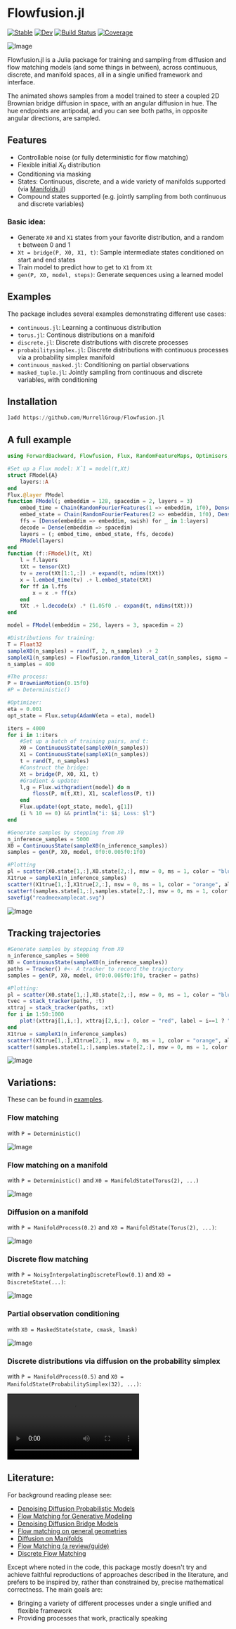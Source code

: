 # Flowfusion.jl

[![Stable](https://img.shields.io/badge/docs-stable-blue.svg)](https://MurrellGroup.github.io/Flowfusion.jl/stable/)
[![Dev](https://img.shields.io/badge/docs-dev-blue.svg)](https://MurrellGroup.github.io/Flowfusion.jl/dev/)
[![Build Status](https://github.com/MurrellGroup/Flowfusion.jl/actions/workflows/CI.yml/badge.svg?branch=main)](https://github.com/MurrellGroup/Flowfusion.jl/actions/workflows/CI.yml?query=branch%3Amain)
[![Coverage](https://codecov.io/gh/MurrellGroup/Flowfusion.jl/branch/main/graph/badge.svg)](https://codecov.io/gh/MurrellGroup/Flowfusion.jl)

![Image](https://github.com/user-attachments/assets/f2754ba5-b798-4db9-8ce6-a0324b89a534)

Flowfusion.jl is a Julia package for training and sampling from diffusion and flow matching models (and some things in between), across continuous, discrete, and manifold spaces, all in a single unified framework and interface.

The animated shows samples from a model trained to steer a coupled 2D Brownian bridge diffusion in space, with an angular diffusion in hue. The hue endpoints are antipodal, and you can see both paths, in opposite angular directions, are sampled.

## Features

- Controllable noise (or fully deterministic for flow matching)
- Flexible initial $X_0$ distribution
- Conditioning via masking
- States: Continuous, discrete, and a wide variety of manifolds supported (via [Manifolds.jl](https://github.com/JuliaManifolds/Manifolds.jl))
- Compound states supported (e.g. jointly sampling from both continuous and discrete variables)

### Basic idea:
- Generate `X0` and `X1` states from your favorite distribution, and a random `t` between 0 and 1
- `Xt = bridge(P, X0, X1, t)`: Sample intermediate states conditioned on start and end states
- Train model to predict how to get to `X1` from `Xt`
- `gen(P, X0, model, steps)`: Generate sequences using a learned model

## Examples

The package includes several examples demonstrating different use cases:

- `continuous.jl`: Learning a continuous distribution
- `torus.jl`: Continous distributions on a manifold
- `discrete.jl`: Discrete distributions with discrete processes
- `probabilitysimplex.jl`: Discrete distributions with continuous processes via a probability simplex manifold
- `continuous_masked.jl`: Conditioning on partial observations
- `masked_tuple.jl`: Jointly sampling from continuous and discrete variables, with conditioning

## Installation

```julia
]add https://github.com/MurrellGroup/Flowfusion.jl
```

## A full example

```julia
using ForwardBackward, Flowfusion, Flux, RandomFeatureMaps, Optimisers, Plots

#Set up a Flux model: X̂1 = model(t,Xt)
struct FModel{A}
    layers::A
end
Flux.@layer FModel
function FModel(; embeddim = 128, spacedim = 2, layers = 3)
    embed_time = Chain(RandomFourierFeatures(1 => embeddim, 1f0), Dense(embeddim => embeddim, swish))
    embed_state = Chain(RandomFourierFeatures(2 => embeddim, 1f0), Dense(embeddim => embeddim, swish))
    ffs = [Dense(embeddim => embeddim, swish) for _ in 1:layers]
    decode = Dense(embeddim => spacedim)
    layers = (; embed_time, embed_state, ffs, decode)
    FModel(layers)
end
function (f::FModel)(t, Xt)
    l = f.layers
    tXt = tensor(Xt)
    tv = zero(tXt[1:1,:]) .+ expand(t, ndims(tXt))
    x = l.embed_time(tv) .+ l.embed_state(tXt)
    for ff in l.ffs
        x = x .+ ff(x)
    end
    tXt .+ l.decode(x) .* (1.05f0 .- expand(t, ndims(tXt))) 
end

model = FModel(embeddim = 256, layers = 3, spacedim = 2)

#Distributions for training:
T = Float32
sampleX0(n_samples) = rand(T, 2, n_samples) .+ 2
sampleX1(n_samples) = Flowfusion.random_literal_cat(n_samples, sigma = T(0.05))
n_samples = 400

#The process:
P = BrownianMotion(0.15f0)
#P = Deterministic()

#Optimizer:
eta = 0.001
opt_state = Flux.setup(AdamW(eta = eta), model)

iters = 4000
for i in 1:iters
    #Set up a batch of training pairs, and t:
    X0 = ContinuousState(sampleX0(n_samples))
    X1 = ContinuousState(sampleX1(n_samples))
    t = rand(T, n_samples)
    #Construct the bridge:
    Xt = bridge(P, X0, X1, t)
    #Gradient & update:
    l,g = Flux.withgradient(model) do m
        floss(P, m(t,Xt), X1, scalefloss(P, t))
    end
    Flux.update!(opt_state, model, g[1])
    (i % 10 == 0) && println("i: $i; Loss: $l")
end

#Generate samples by stepping from X0
n_inference_samples = 5000
X0 = ContinuousState(sampleX0(n_inference_samples))
samples = gen(P, X0, model, 0f0:0.005f0:1f0)

#Plotting
pl = scatter(X0.state[1,:],X0.state[2,:], msw = 0, ms = 1, color = "blue", alpha = 0.5, size = (400,400), legend = :topleft, label = "X0")
X1true = sampleX1(n_inference_samples)
scatter!(X1true[1,:],X1true[2,:], msw = 0, ms = 1, color = "orange", alpha = 0.5, label = "X1 (true)")
scatter!(samples.state[1,:],samples.state[2,:], msw = 0, ms = 1, color = "green", alpha = 0.5, label = "X1 (generated)")
savefig("readmeexamplecat.svg")
```

![Image](https://github.com/user-attachments/assets/2c057698-bd1f-4dc1-9aaa-833af8a71196)


## Tracking trajectories

```julia
#Generate samples by stepping from X0
n_inference_samples = 5000
X0 = ContinuousState(sampleX0(n_inference_samples))
paths = Tracker() #<- A tracker to record the trajectory
samples = gen(P, X0, model, 0f0:0.005f0:1f0, tracker = paths)

#Plotting:
pl = scatter(X0.state[1,:],X0.state[2,:], msw = 0, ms = 1, color = "blue", alpha = 0.5, size = (400,400), legend = :topleft, label = "X0")
tvec = stack_tracker(paths, :t)
xttraj = stack_tracker(paths, :xt)
for i in 1:50:1000
    plot!(xttraj[1,i,:], xttraj[2,i,:], color = "red", label = i==1 ? "Trajectory" : :none, alpha = 0.4)
end
X1true = sampleX1(n_inference_samples)
scatter!(X1true[1,:],X1true[2,:], msw = 0, ms = 1, color = "orange", alpha = 0.5, label = "X1 (true)")
scatter!(samples.state[1,:],samples.state[2,:], msw = 0, ms = 1, color = "green", alpha = 0.5, label = "X1 (generated)")
```
![Image](https://github.com/user-attachments/assets/85f3714d-27ba-4683-9c63-2bcb7fcaaf16)

## Variations:

These can be found in [examples](https://github.com/MurrellGroup/Flowfusion.jl/tree/main/examples).

### Flow matching

with `P = Deterministic()`

![Image](https://github.com/user-attachments/assets/e82ac33a-6f28-4731-b39d-8ad9757159f7)

### Flow matching on a manifold

with `P = Deterministic()` and `X0 = ManifoldState(Torus(2), ...)`

![Image](https://github.com/user-attachments/assets/b6a1a27f-f0fc-4bc4-af10-bb8b5e7aa8cf)

### Diffusion on a manifold

with `P = ManifoldProcess(0.2)` and `X0 = ManifoldState(Torus(2), ...)`:

![Image](https://github.com/user-attachments/assets/43a7f061-a95e-44ad-bbb5-631d91633a54)

### Discrete flow matching

with `P = NoisyInterpolatingDiscreteFlow(0.1)` and `X0 = DiscreteState(...)`:

![Image](https://github.com/user-attachments/assets/d9497f36-c87d-4676-915a-5b067d4f486b)

### Partial observation conditioning

with `X0 = MaskedState(state, cmask, lmask)`

![Image](https://github.com/user-attachments/assets/e3e84290-2a57-4d2d-8ebc-ad91800e8fea)

### Discrete distributions via diffusion on the probability simplex

with `P = ManifoldProcess(0.5)` and `X0 = ManifoldState(ProbabilitySimplex(32), ...)`:

<video src="https://github.com/user-attachments/assets/b3692a2f-5d5b-4924-82bb-f5477230b45d" controls></video>

## Literature:

For background reading please see:

- [Denoising Diffusion Probabilistic Models](https://arxiv.org/abs/2006.11239)
- [Flow Matching for Generative Modeling](https://arxiv.org/abs/2210.02747)
- [Denoising Diffusion Bridge Models](https://arxiv.org/abs/2309.16948)
- [Flow matching on general geometries](https://arxiv.org/pdf/2302.03660)
- [Diffusion on Manifolds](https://arxiv.org/abs/2303.09556)
- [Flow Matching (a review/guide)](https://arxiv.org/abs/2412.06264)
- [Discrete Flow Matching](https://arxiv.org/abs/2407.15595)

Except where noted in the code, this package mostly doesn't try and achieve faithful reproductions of approaches described in the literature, and prefers to be inspired by, rather than constrained by, precise mathematical correctness. The main goals are:
- Bringing a variety of different processes under a single unified and flexible framework
- Providing processes that work, practically speaking